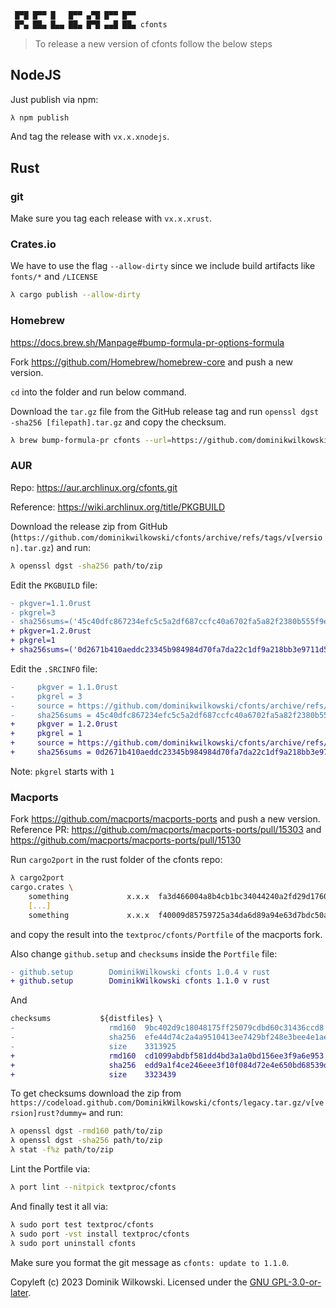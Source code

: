 ```sh
 █▀█ █▀▀ █   █▀▀ ▄▀█ █▀▀ █▀▀
 █▀▄ ██▄ █▄▄ ██▄ █▀█ ▄▄█ ██▄ cfonts
```
> To release a new version of cfonts follow the below steps

## NodeJS

Just publish via npm:

```sh
λ npm publish
```

And tag the release with `vx.x.xnodejs`.

## Rust

### git

Make sure you tag each release with `vx.x.xrust`.

### Crates.io

We have to use the flag `--allow-dirty` since we include build artifacts like `fonts/*` and `/LICENSE`

```sh
λ cargo publish --allow-dirty
```

### Homebrew

https://docs.brew.sh/Manpage#bump-formula-pr-options-formula

Fork https://github.com/Homebrew/homebrew-core and push a new version.

`cd` into the folder and run below command.

Download the `tar.gz` file from the GitHub release tag and run `openssl dgst -sha256 [filepath].tar.gz` and copy the checksum.

```sh
λ brew bump-formula-pr cfonts --url=https://github.com/dominikwilkowski/cfonts/archive/refs/tags/v[version]rust.tar.gz --sha256=[checksum] --dry-run
```

### AUR

Repo: https://aur.archlinux.org/cfonts.git

Reference: https://wiki.archlinux.org/title/PKGBUILD

Download the release zip from GitHub (`https://github.com/dominikwilkowski/cfonts/archive/refs/tags/v[version].tar.gz`) and run:

```sh
λ openssl dgst -sha256 path/to/zip
```

Edit the `PKGBUILD` file:

```diff
- pkgver=1.1.0rust
- pkgrel=3
- sha256sums=('45c40dfc867234efc5c5a2df687ccfc40a6702fa5a82f2380b555f9e755508e6')
+ pkgver=1.2.0rust
+ pkgrel=1
+ sha256sums=('0d2671b410aeddc23345b984984d70fa7da22c1df9a218bb3e9711d571a8d4ad')
```

Edit the `.SRCINFO` file:

```diff
-     pkgver = 1.1.0rust
-     pkgrel = 3
-     source = https://github.com/dominikwilkowski/cfonts/archive/refs/tags/v1.1.0rust.tar.gz
-     sha256sums = 45c40dfc867234efc5c5a2df687ccfc40a6702fa5a82f2380b555f9e755508e6
+     pkgver = 1.2.0rust
+     pkgrel = 1
+     source = https://github.com/dominikwilkowski/cfonts/archive/refs/tags/v1.2.0rust.tar.gz
+     sha256sums = 0d2671b410aeddc23345b984984d70fa7da22c1df9a218bb3e9711d571a8d4ad
```

Note: `pkgrel` starts with `1`

### Macports

Fork https://github.com/macports/macports-ports and push a new version.
Reference PR: https://github.com/macports/macports-ports/pull/15303 and https://github.com/macports/macports-ports/pull/15130

Run `cargo2port` in the rust folder of the cfonts repo:

```sh
λ cargo2port
cargo.crates \
    something             x.x.x  fa3d466004a8b4cb1bc34044240a2fd29d17607e2e3bd613eb44fd48e8100da3 \
    [...]
    something             x.x.x  f40009d85759725a34da6d89a94e63d7bdc50a862acf0dbc7c8e488f1edcb6f5
```

and copy the result into the `textproc/cfonts/Portfile` of the macports fork.

Also change `github.setup` and `checksums` inside the `Portfile` file:

```diff
- github.setup        DominikWilkowski cfonts 1.0.4 v rust
+ github.setup        DominikWilkowski cfonts 1.1.0 v rust
```

And

```diff
checksums           ${distfiles} \
-                     rmd160  9bc402d9c18048175ff25079cdbd60c31436ccd8 \
-                     sha256  efe44d74c2a4a9510413ee7429bf248e3bee4e1ae5da17c4ad8b96c1d8606dc1 \
-                     size    3313925
+                     rmd160  cd1099abdbf581dd4bd3a1a0bd156ee3f9a6e953 \
+                     sha256  edd9a1f4ce246eee3f10f084d72e4e650bd68539d8bc8f9e4eca61f2f9c79293 \
+                     size    3323439
```

To get checksums download the zip from `https://codeload.github.com/DominikWilkowski/cfonts/legacy.tar.gz/v[version]rust?dummy=` and run:

```sh
λ openssl dgst -rmd160 path/to/zip
λ openssl dgst -sha256 path/to/zip
λ stat -f%z path/to/zip
```

Lint the Portfile via:

```sh
λ port lint --nitpick textproc/cfonts
```

And finally test it all via:

```sh
λ sudo port test textproc/cfonts
λ sudo port -vst install textproc/cfonts
λ sudo port uninstall cfonts
```

Make sure you format the git message as `cfonts: update to 1.1.0`.


Copyleft (c) 2023 Dominik Wilkowski.
Licensed under the [GNU GPL-3.0-or-later](https://github.com/dominikwilkowski/cfonts/blob/released/LICENSE).
